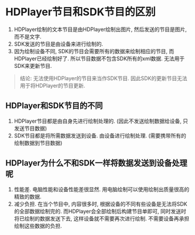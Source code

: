 # HDPlayer节目和SDK节目的区别

1. HDPlayer绘制的文本节目是由HDPlayer绘制出图片, 然后发送的节目是图片, 而不是文字.
2. SDK发送的节目是由设备来进行绘制的.
3. 因为绘制设备不同, SDK的节目会需要所有的数据来绘制相应的节目, 而HDPlayer已经绘制好了. 所以节目数据不包含SDK所有的xml数据. 无法用于SDK来更新节目.

> 结论: 无法使用HDPlayer的节目来当作SDK节目. 因此SDK的更新节目无法用于将HDPlayer的节目更新.

## HDPlayer和SDK节目的不同

1. HDPlayer节目都是由自身先进行绘制处理的. (因此不发送绘制数据给设备, 只发送节目数据)
2. SDK节目都是将所需数据发送到设备. 由设备进行绘制处理. (需要携带所有的绘制数据到节目数据)

## HDPlayer为什么不和SDK一样将数据发送到设备处理呢

1. 性能差. 电脑性能和设备性能差很显然. 用电脑绘制可以使用绘制出质量很高的精致的数据.
2. 减少负担. 在当个节目中, 内容很多时, 根据设备的不同有些设备是无法将SDK的全部数据绘制完的. 而HDPlayer会全部绘制后构建节目单即可, 同时发送时将已绘制的数据发送下去, 这样设备就不需要再次进行绘制. 不需要设备再承担绘制这些数据的负担.

